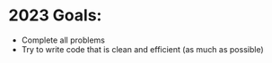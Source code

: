 # 2023 Goals:
- Complete all problems
- Try to write code that is clean and efficient 
(as much as possible)
